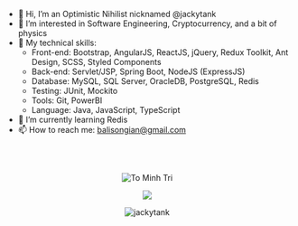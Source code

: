 - 👋 Hi, I’m an Optimistic Nihilist nicknamed @jackytank
- 👀 I’m interested in Software Engineering, Cryptocurrency, and a bit of physics
- 🤹 My technical skills:
    - Front-end: Bootstrap, AngularJS, ReactJS,
    jQuery, Redux Toolkit, Ant Design, SCSS,
    Styled Components
    - Back-end: Servlet/JSP, Spring Boot, NodeJS
    (ExpressJS)
    - Database: MySQL, SQL Server, OracleDB,
    PostgreSQL, Redis
    - Testing: JUnit, Mockito
    - Tools: Git, PowerBI
    - Language: Java, JavaScript, TypeScript
- 🌱 I’m currently learning Redis
- 📫 How to reach me:
  [balisongian@gmail.com](mailto:balisongian@gmail.com)
  
 <br>
 <br>
  
 <p align="center">
  <img  src="https://github-readme-streak-stats.herokuapp.com/?user=jackytank&theme=white" alt="To Minh Tri" />
 </p>
 <p align="center">
  <img  src="https://github-readme-stats.vercel.app/api/top-langs/?username=jackytank&layout=compact&theme=white" /> 
 </p>
 <p align="center">
  <img src="https://komarev.com/ghpvc/?username=jackytank&label=Profile%20views&color=0e75b6&style=flat" alt="jackytank" /> 
 </p>
